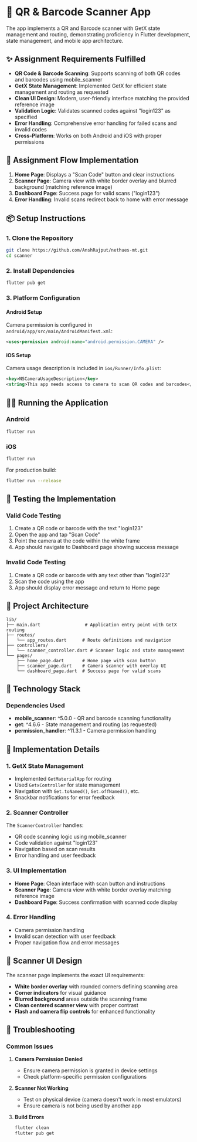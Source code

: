 # 📱 QR & Barcode Scanner App

The app implements a QR and Barcode scanner with GetX state management and routing, demonstrating proficiency in Flutter development, state management, and mobile app architecture.

## ✨ Assignment Requirements Fulfilled

- **QR Code & Barcode Scanning**: Supports scanning of both QR codes and barcodes using mobile_scanner
- **GetX State Management**: Implemented GetX for efficient state management and routing as requested
- **Clean UI Design**: Modern, user-friendly interface matching the provided reference image
- **Validation Logic**: Validates scanned codes against "login123" as specified
- **Error Handling**: Comprehensive error handling for failed scans and invalid codes
- **Cross-Platform**: Works on both Android and iOS with proper permissions

## 🎯 Assignment Flow Implementation

1. **Home Page**: Displays a "Scan Code" button and clear instructions
2. **Scanner Page**: Camera view with white border overlay and blurred background (matching reference image)
3. **Dashboard Page**: Success page for valid scans ("login123")
4. **Error Handling**: Invalid scans redirect back to home with error message

## 📦 Setup Instructions

### 1. Clone the Repository

```bash
git clone https://github.com/AnshRajput/nethues-mt.git
cd scanner
```

### 2. Install Dependencies

```bash
flutter pub get
```

### 3. Platform Configuration

#### Android Setup

Camera permission is configured in `android/app/src/main/AndroidManifest.xml`:

```xml
<uses-permission android:name="android.permission.CAMERA" />
```

#### iOS Setup

Camera usage description is included in `ios/Runner/Info.plist`:

```xml
<key>NSCameraUsageDescription</key>
<string>This app needs access to camera to scan QR codes and barcodes</string>
```

## 🏃‍♂️ Running the Application

### Android

```bash
flutter run
```

### iOS

```bash
flutter run
```

For production build:

```bash
flutter run --release
```

## 🧪 Testing the Implementation

### Valid Code Testing

1. Create a QR code or barcode with the text "login123"
2. Open the app and tap "Scan Code"
3. Point the camera at the code within the white frame
4. App should navigate to Dashboard page showing success message

### Invalid Code Testing

1. Create a QR code or barcode with any text other than "login123"
2. Scan the code using the app
3. App should display error message and return to Home page

## 📁 Project Architecture

```
lib/
├── main.dart                 # Application entry point with GetX routing
├── routes/
│   └── app_routes.dart      # Route definitions and navigation
├── controllers/
│   └── scanner_controller.dart # Scanner logic and state management
└── pages/
    ├── home_page.dart       # Home page with scan button
    ├── scanner_page.dart    # Camera scanner with overlay UI
    └── dashboard_page.dart  # Success page for valid scans
```

## 🔧 Technology Stack

### Dependencies Used

- **mobile_scanner**: ^5.0.0 - QR and barcode scanning functionality
- **get**: ^4.6.6 - State management and routing (as requested)
- **permission_handler**: ^11.3.1 - Camera permission handling

## 🎨 Implementation Details

### 1. GetX State Management

- Implemented `GetMaterialApp` for routing
- Used `GetxController` for state management
- Navigation with `Get.toNamed()`, `Get.offNamed()`, etc.
- Snackbar notifications for error feedback

### 2. Scanner Controller

The `ScannerController` handles:

- QR code scanning logic using mobile_scanner
- Code validation against "login123"
- Navigation based on scan results
- Error handling and user feedback

### 3. UI Implementation

- **Home Page**: Clean interface with scan button and instructions
- **Scanner Page**: Camera view with white border overlay matching reference image
- **Dashboard Page**: Success confirmation with scanned code display

### 4. Error Handling

- Camera permission handling
- Invalid scan detection with user feedback
- Proper navigation flow and error messages

## 🎯 Scanner UI Design

The scanner page implements the exact UI requirements:

- **White border overlay** with rounded corners defining scanning area
- **Corner indicators** for visual guidance
- **Blurred background** areas outside the scanning frame
- **Clean centered scanner view** with proper contrast
- **Flash and camera flip controls** for enhanced functionality

## 🐛 Troubleshooting

### Common Issues

1. **Camera Permission Denied**

   - Ensure camera permission is granted in device settings
   - Check platform-specific permission configurations

2. **Scanner Not Working**

   - Test on physical device (camera doesn't work in most emulators)
   - Ensure camera is not being used by another app

3. **Build Errors**
   ```bash
   flutter clean
   flutter pub get
   ```
